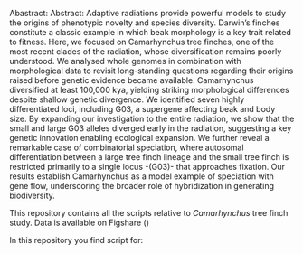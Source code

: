 Abastract: Abstract: Adaptive radiations provide powerful models to study the origins of phenotypic novelty and species diversity. Darwin’s finches constitute a classic example in which beak morphology is a key trait related to fitness. Here, we focused on Camarhynchus tree finches, one of the most recent clades of the radiation, whose diversification remains poorly understood. We analysed whole genomes in combination with morphological data to revisit long-standing questions regarding their origins raised before genetic evidence became available. Camarhynchus diversified at least 100,000 kya, yielding striking morphological differences despite shallow genetic divergence. We identified seven highly differentiated loci, including G03, a supergene affecting beak and body size. By expanding our investigation to the entire radiation, we show that the small and large G03 alleles diverged early in the radiation, suggesting a key genetic innovation enabling ecological expansion. We further reveal a remarkable case of combinatorial speciation, where autosomal differentiation between a large tree finch lineage and the small tree finch is restricted primarily to a single locus -(G03)- that approaches fixation. Our results establish Camarhynchus as a model example of speciation with gene flow, underscoring the broader role of hybridization in generating biodiversity.

This repository contains all the scripts relative to _Camarhynchus_ tree finch study. Data is available on Figshare ()

In this repository you find script for:
